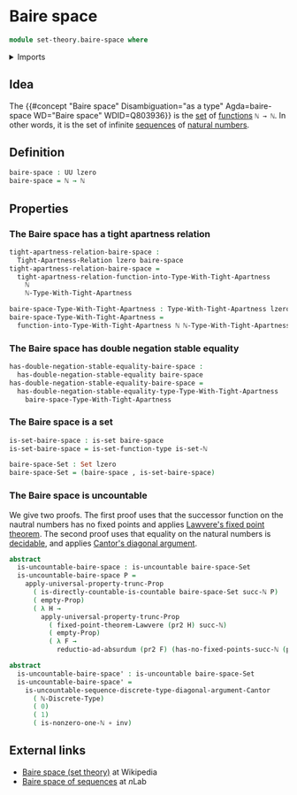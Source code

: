 # Baire space

```agda
module set-theory.baire-space where
```

<details><summary>Imports</summary>

```agda
open import elementary-number-theory.equality-natural-numbers
open import elementary-number-theory.natural-numbers

open import foundation.action-on-identifications-functions
open import foundation.dependent-pair-types
open import foundation.double-negation-stable-equality
open import foundation.function-extensionality
open import foundation.function-types
open import foundation.function-types-with-apartness-relations
open import foundation.lawveres-fixed-point-theorem
open import foundation.negation
open import foundation.propositional-truncations
open import foundation.sets
open import foundation.tight-apartness-relations
open import foundation.universe-levels

open import foundation-core.empty-types
open import foundation-core.identity-types
open import foundation-core.propositions

open import set-theory.cantors-diagonal-argument
open import set-theory.countable-sets
open import set-theory.uncountable-sets
```

</details>

## Idea

The
{{#concept "Baire space" Disambiguation="as a type" Agda=baire-space WD="Baire space" WDID=Q803936}}
is the [set](foundation-core.sets.md) of
[functions](foundation-core.function-types.md) `ℕ → ℕ`. In other words, it is
the set of infinite [sequences](foundation.sequences.md) of
[natural numbers](elementary-number-theory.natural-numbers.md).

## Definition

```agda
baire-space : UU lzero
baire-space = ℕ → ℕ
```

## Properties

### The Baire space has a tight apartness relation

```agda
tight-apartness-relation-baire-space :
  Tight-Apartness-Relation lzero baire-space
tight-apartness-relation-baire-space =
  tight-apartness-relation-function-into-Type-With-Tight-Apartness
    ℕ
    ℕ-Type-With-Tight-Apartness

baire-space-Type-With-Tight-Apartness : Type-With-Tight-Apartness lzero lzero
baire-space-Type-With-Tight-Apartness =
  function-into-Type-With-Tight-Apartness ℕ ℕ-Type-With-Tight-Apartness
```

### The Baire space has double negation stable equality

```agda
has-double-negation-stable-equality-baire-space :
  has-double-negation-stable-equality baire-space
has-double-negation-stable-equality-baire-space =
  has-double-negation-stable-equality-type-Type-With-Tight-Apartness
    baire-space-Type-With-Tight-Apartness
```

### The Baire space is a set

```agda
is-set-baire-space : is-set baire-space
is-set-baire-space = is-set-function-type is-set-ℕ

baire-space-Set : Set lzero
baire-space-Set = (baire-space , is-set-baire-space)
```

### The Baire space is uncountable

We give two proofs. The first proof uses that the successor function on the
nautral numbers has no fixed points and applies
[Lawvere's fixed point theorem](foundation.lawveres-fixed-point-theorem.md). The
second proof uses that equality on the natural numbers is
[decidable](foundation.decidable-types.md), and applies
[Cantor's diagonal argument](set-theory.cantors-diagonal-argument.md).

```agda
abstract
  is-uncountable-baire-space : is-uncountable baire-space-Set
  is-uncountable-baire-space P =
    apply-universal-property-trunc-Prop
      ( is-directly-countable-is-countable baire-space-Set succ-ℕ P)
      ( empty-Prop)
      ( λ H →
        apply-universal-property-trunc-Prop
          ( fixed-point-theorem-Lawvere (pr2 H) succ-ℕ)
          ( empty-Prop)
          ( λ F →
            reductio-ad-absurdum (pr2 F) (has-no-fixed-points-succ-ℕ (pr1 F))))

abstract
  is-uncountable-baire-space' : is-uncountable baire-space-Set
  is-uncountable-baire-space' =
    is-uncountable-sequence-discrete-type-diagonal-argument-Cantor
      ( ℕ-Discrete-Type)
      ( 0)
      ( 1)
      ( is-nonzero-one-ℕ ∘ inv)
```

## External links

- [Baire space (set theory)](<https://en.wikipedia.org/wiki/Baire_space_(set_theory)>)
  at Wikipedia
- [Baire space of sequences](https://ncatlab.org/nlab/show/Baire+space+of+sequences)
  at $n$Lab
